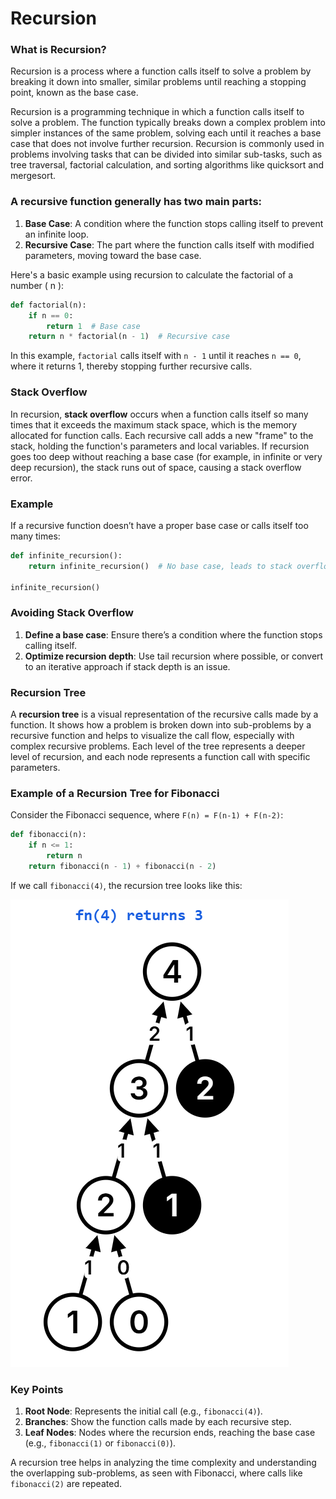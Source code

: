 
# Recursion

### What is Recursion?
Recursion is a process where a function calls itself to solve a problem by breaking it down into smaller, similar problems until reaching a stopping point, known as the base case.

Recursion is a programming technique in which a function calls itself to solve a problem. The function typically breaks down a complex problem into simpler instances of the same problem, solving each until it reaches a base case that does not involve further recursion. Recursion is commonly used in problems involving tasks that can be divided into similar sub-tasks, such as tree traversal, factorial calculation, and sorting algorithms like quicksort and mergesort.

### A recursive function generally has two main parts:
1. **Base Case**: A condition where the function stops calling itself to prevent an infinite loop.
2. **Recursive Case**: The part where the function calls itself with modified parameters, moving toward the base case.

Here's a basic example using recursion to calculate the factorial of a number \( n \):

```python
def factorial(n):
    if n == 0:
        return 1  # Base case
    return n * factorial(n - 1)  # Recursive case
```

In this example, `factorial` calls itself with `n - 1` until it reaches `n == 0`, where it returns 1, thereby stopping further recursive calls.

### Stack Overflow
In recursion, **stack overflow** occurs when a function calls itself so many times that it exceeds the maximum stack space, which is the memory allocated for function calls. Each recursive call adds a new "frame" to the stack, holding the function's parameters and local variables. If recursion goes too deep without reaching a base case (for example, in infinite or very deep recursion), the stack runs out of space, causing a stack overflow error.

### Example
If a recursive function doesn’t have a proper base case or calls itself too many times:

```python
def infinite_recursion():
    return infinite_recursion()  # No base case, leads to stack overflow

infinite_recursion()
```

### Avoiding Stack Overflow
1. **Define a base case**: Ensure there’s a condition where the function stops calling itself.
2. **Optimize recursion depth**: Use tail recursion where possible, or convert to an iterative approach if stack depth is an issue.


### Recursion Tree
A **recursion tree** is a visual representation of the recursive calls made by a function. It shows how a problem is broken down into sub-problems by a recursive function and helps to visualize the call flow, especially with complex recursive problems. Each level of the tree represents a deeper level of recursion, and each node represents a function call with specific parameters.

### Example of a Recursion Tree for Fibonacci
Consider the Fibonacci sequence, where `F(n) = F(n-1) + F(n-2)`:

```python
def fibonacci(n):
    if n <= 1:
        return n
    return fibonacci(n - 1) + fibonacci(n - 2)
```

If we call `fibonacci(4)`, the recursion tree looks like this:

![Fib Rec Tree](../../Assets/images/fib_sample.png)

### Key Points
1. **Root Node**: Represents the initial call (e.g., `fibonacci(4)`).
2. **Branches**: Show the function calls made by each recursive step.
3. **Leaf Nodes**: Nodes where the recursion ends, reaching the base case (e.g., `fibonacci(1)` or `fibonacci(0)`).

A recursion tree helps in analyzing the time complexity and understanding the overlapping sub-problems, as seen with Fibonacci, where calls like `fibonacci(2)` are repeated.